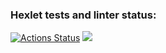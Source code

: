 ### Hexlet tests and linter status:
[![Actions Status](https://github.com/kifa888/frontend-project-44/workflows/hexlet-check/badge.svg)](https://github.com/kifa888/frontend-project-44/actions)
<a href="https://asciinema.org/a/gzkD6GywDMSLubOjXNjqWVIH6" target="_blank"><img src="https://asciinema.org/a/gzkD6GywDMSLubOjXNjqWVIH6.svg" /></a>